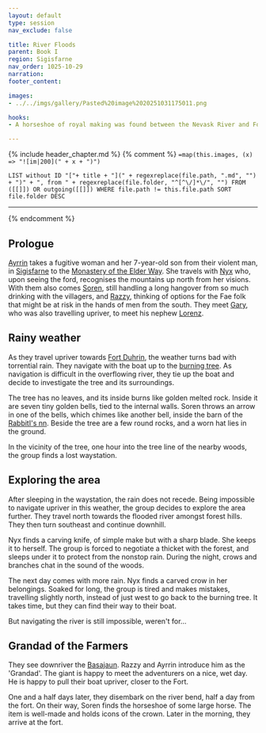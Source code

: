```yaml
---
layout: default
type: session
nav_exclude: false

title: River Floods
parent: Book I
region: Sigisfarne
nav_order: 1025-10-29
narration: 
footer_content: 

images:
- ../../imgs/gallery/Pasted%20image%2020251031175011.png

hooks:
- A horseshoe of royal making was found between the Nevask River and Fort Duhrin.

---
```


{% include header_chapter.md %} 
{% comment %}
`=map(this.images, (x) => "![im|200](" + x + ")")`
```dataview
LIST without ID "["+ title + "](" + regexreplace(file.path, ".md", "") + ")" + ", from " + regexreplace(file.folder, "^[^\/]*\/", "") FROM ([[]]) OR outgoing([[]]) WHERE file.path != this.file.path SORT file.folder DESC
```
---
{% endcomment %}

## Prologue 

[Ayrrin](../../directory/Sigisfarne/Ayrrin.md) takes a fugitive woman and her 7-year-old son from their violent man, in [Sigisfarne](../../directory/Sigisfarne/index.md) to the [Monastery of the Elder Way](../../directory/Wyrmbark/ElderWay.md).
She travels with [Nyx](../../directory/Perdut/Nyx.md) who, upon seeing the ford, recognises the mountains up north from her visions.
With them also comes [Soren](../../directory/Kryptwood/Soren.md), still handling a long hangover from so much drinking with the villagers, and [Razzy](../../directory/Sigisfarne/Razvan.md), thinking of options for the Fae folk that might be at risk in the hands of men from the south.
They meet [Gary](../../directory/Deverain/Gary.md), who was also travelling upriver, to meet his nephew [Lorenz](../../directory/DuskmeadowFringe/Lorenz.md).

## Rainy weather

As they travel upriver towards [Fort Duhrin](../../directory/Kaldhur/FortDuhrin.md), the weather turns bad with torrential rain.
They navigate with the boat up to the [burning tree](../../directory/Kaldhur/BurningTree.md).
As navigation is difficult in the overflowing river, they tie up the boat and decide to investigate the tree and its surroundings.

The tree has no leaves, and its inside burns like golden melted rock.
Inside it are seven tiny golden bells, tied to the internal walls.
Soren throws an arrow in one of the bells, which chimes like another bell, inside the barn of the [RabbitI's nn](../../directory/DuskmeadowFringe/RabbitInn.md).
Beside the tree are a few round rocks, and a worn hat lies in the ground.

In the vicinity of the tree, one hour into the tree line of the nearby woods, the group finds a lost waystation.

## Exploring the area

After sleeping in the waystation, the rain does not recede.
Being impossible to navigate upriver in this weather, the group decides to explore the area further.
They travel north towards the flooded river amongst forest hills.
They then turn southeast and continue downhill.

Nyx finds a carving knife, of simple make but with a sharp blade.
She keeps it to herself.
The group is forced to negotiate a thicket with the forest, and sleeps under it to protect from the nonstop rain.
During the night, crows and branches chat in the sound of the woods.

The next day comes with more rain.
Nyx finds a carved crow in her belongings.
Soaked for long, the group is tired and makes mistakes, travelling slightly north, instead of just west to go back to the burning tree.
It takes time, but they can find their way to their boat.

But navigating the river is still impossible, weren't for...

## Grandad of the Farmers

They see downriver the [Basajaun](../../directory/Wyrmbark/Basajaun.md).
Razzy and Ayrrin introduce him as the 'Grandad'.
The giant is happy to meet the adventurers on a nice, wet day.
He is happy to pull their boat upriver, closer to the Fort.

One and a half days later, they disembark on the river bend, half a day from the fort.
On their way, Soren finds the horseshoe of some large horse.
The item is well-made and holds icons of the crown.
Later in the morning, they arrive at the fort.


